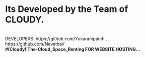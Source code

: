 <h1>Its Developed by the Team of CLOUDY.</h1>
<br>
DEVELOPERS: https://github.com/Yuvaranipandi , https://github.com/NevethaV 
<br>
<b>
#(Cloudy) The-Cloud_Space_Renting FOR WEBSITE HOSTING...
</b>
